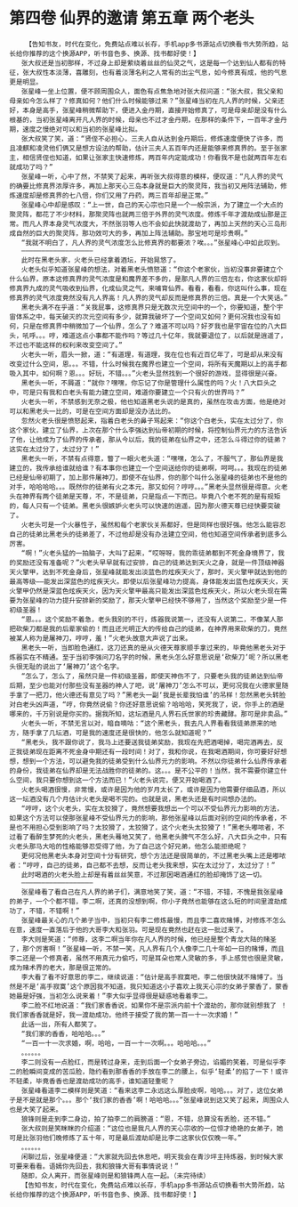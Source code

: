 # 第四卷 仙界的邀请 第五章 两个老头
        【告知书友，时代在变化，免费站点难以长存，手机app多书源站点切换看书大势所趋，站长给你推荐的这个换源APP，听书音色多、换源、找书都好使！】
       张大叔还是当初那样，不过身上却是萦绕着丝丝的仙灵之气，这是每一个达到仙人都有的特征，张大叔性本淡薄，喜雕刻，也有着淡薄名利之人常有的出尘气息，如今修真有成，他的气息更是明显。
       张星峰一坐上位置，便不顾周围众人，面色有点焦急地对张大叔问道：“张大叔，我父亲和母亲如今怎么样了？修真如何？他们什么时候能够过来？”张星峰当初在凡人界的时候，父亲还好，本身是高手，张星峰稍微帮助下，便进入金丹期，直接开始修真了，可是母亲却是没有什么根基的，当初张星峰离开凡人界的时候，母亲也不过才金丹期，在那样的条件下，一百年才金丹期，速度之慢绝对可以和当初的张星峰比拟。
       张大叔笑了笑，道：“贤侄不必担心，三夫人自从达到金丹期后，修炼速度便快了许多，而且凌麒和凌灵他们俩又是想方设法的帮助，估计三夫人五百年内还是能够来修真界的。至于张家主，相信贤侄也知道，如果让张家主快速修炼，两百年内定能成功！你看我不是也就两百年左右就成功了吗？”
       张星峰一听，心中了然，不禁笑了起来，再听张大叔得意的模样，便叹道：“凡人界的灵气的确要比修真界浓厚许多，再加上那天心三岛本身就是巨大的聚灵阵，我当初又用阵法辅助，修炼速度却是修真界的七八倍，你们又用了丹药，两三百年却是正常。”
       张星峰心中却是感叹：“上一世，自己的天心宗也只是一个一般宗派，为了建立一个大点的聚灵阵，都花了不少材料，那聚灵阵也就两三倍于外界的灵气浓度。修炼千年才渡劫成仙那是正常。而凡人界本身灵气浓度大，不然张羽等人也不会如此快就渡劫了，再加上天然的天心三岛形成自然的巨大的聚灵阵，那功效可大的多，再加上阵法辅助。那宝地可是珍贵啊。”
       “我就不明白了，凡人界的灵气浓度怎么比修真界的都要浓？唉。。。”张星峰心中如此叹到。
       ——————————————————
       此时在黑老头家，火老头已经拿着酒坛，开始晃悠了。
       火老头似乎知道张星峰的想法，对着黑老头愤怒道：“你这个老家伙，当初没事非要建立个什么仙界，原本这修真界的灵气浓度是和魔界差不多的，是那凡人界的三倍左右，你这家伙却将修真界九成的灵气吸收到仙界，化成仙灵之气，来哺育仙界。看看，看看，你这叫什么事，现在修真界的灵气浓度竟然没有凡人界高！凡人界的灵气却反而是修真界的三倍。真是一个大笑话。”
       黑老头满不在乎道：“关我屁事，这修真界只是无数次元空间中的一个，你要知道，整个宇宙体系之中，每天破灭的次元空间有多少，就算我破坏了一个空间又如何？更何况我也没有如何，只是在修真界中稍微加了一个仙界，怎么了？难道不可以吗？好歹我也是宇宙在位的八大巨头，吼呼。。。哼，难道这点小事都不能作吗？等过几十亿年，我就要退位了，以后就是逍遥了，不过也不能这样的权利来改变空间了。”
       火老头一听，眉头一掀，道：“有道理，有道理，我在位也有近百亿年了，可是却从来没有改变过什么空间，恩。。。不错，什么时候我在魔界也建立一个空间，将所有天魔期以上的高手都吸入其中，如何啊？恩。。。好玩，不错。。。”火老头显然找到一个很好的游戏，显得很是兴奋。
       黑老头一听，不屑道：“就你？嘿嘿，你忘记了你是管理什么属性的吗？火！八大巨头之中，可是只有我和白老头有能力建立空间，难道你要建立一个只有火的世界吗？”
       火老头一听，不禁感到无奈之极，他也知道黑老头说的是真的，虽然在攻击方面，他是绝对可以和黑老头一比的，可是在空间方面却是没办法比的。
       忽然火老头很是愤怒起来，指着白老头的鼻子骂起来：“你这个白老头，实在太过分了，你这个家伙，建立了仙界，上次在那个什么李强达到仙帝初期的时候，将控制仙界元力的方法告诉了他，让他成为了仙界的传承者，那从今以后，我的徒弟在仙界之中，还怎么斗得过你的徒弟？这实在太过分了，太过分了！”
       黑老头一听，不禁有点得意，瞥了一眼火老头道：“嘿嘿，怎么了，不服气了，那仙界是我建立的，我传承给谁就给谁？有本事你也建立一个空间送给你的徒弟啊，呵呵。。。我现在的徒弟已经是仙帝初期了，加上那件屠神刀，即使不在仙界，你的那个叫什么张星峰的徒弟也不是他的对手，哈哈哈哈。。。既然你的徒弟有火之本元，那又如何？哼哼。。。”黑老头显然很是得意。火老头在神界有两个徒弟是天尊，不，不是徒弟，只是指点一下而已。毕竟八个老不死的是有规矩的，每人只有一个徒弟。黑老头很嫉妒火老头可以快速的逍遥，因为那火德天尊已经快要突破了。
       火老头可是一个火暴性子，虽然和每个老家伙关系都好，但是同样也很好强。他怎么能容忍自己的徒弟比黑老头的徒弟差了，不过他却是没有办法建立空间，他也知道空间传承者到底多么厉害。
       “啊！”火老头猛的一拍脑子，大叫了起来，“哎呀呀，我的乖徒弟都到不死金身境界了，我的奖励还没有准备呢？”火老头早早就有过安排，自己的徒弟达到天火之身，就是一件顶级神器天火擎甲，达到不死金身后，张星峰就能发出淡蓝色的炫疾天火了，那时，天火擎甲就达到他的最高等级——能发出深蓝色的炫疾天火。即使以后张星峰功力提高，身体能发出蓝色炫疾天火，天火擎甲仍然是深蓝色炫疾天火，因为天火擎甲最高只能发出深蓝色炫疾天火，所以火老头现在需要为张星峰的功力提升安排新的奖励了，那天火擎甲已经快不够用了，当然这个奖励至少是一件初级圣器！
       “恩。。。这个奖励不着急，老头我别的不行，炼器我说第一，还没有人说第二，不像某人那把砍柴刀都是我的后辈家偷的！而且还光明正大的传给自己的徒弟，在神界用来砍柴的刀，竟然被某人称为是屠神刀，哼哼，羞！”火老头故意大声说了出来。
       黑老头一听，当即脸色通红，这刀还真的是从火德天尊家顺手拿过来的，毕竟他黑老头对于炼器实在不精通。至于当初李强问刀名字的时候，黑老头怎么好意思说是‘砍柴刀’呢？所以黑老头很无耻的说出了‘屠神刀’这个名字。
       “怎么了，怎么了，虽然只是一件初级圣器，即使天神伤不了，只要老头我的徒弟达到仙帝后期，至少也能对付那些没有圣器的神人了吧，说‘屠神刀’怎么不可以，更何况我在火德家里随手拿了一把刀，他火德还有意见了吗？”黑老头一副‘我是长辈我怕谁’的吊样！忽然黑老头转脸对白老头凶声道，“哼，你竟然说偷？你还好意思说偷？哈哈哈，笑死我了，说，你手上的酒是哪来的，千万别说是你买的。据我所知，这坛酒是凡人界石氏世家的珍贵藏酵。那可是非卖品。”
       火老头一听，不禁无言以对，暗自嘀咕：“这个黑老头，我去凡人界看看我徒弟原来的地方，随手拿了几坛酒，可是我的速度还是很快的，他怎么就知道呢？”
       “黑老头，我不跟你说了，我马上还要送我徒弟奖励，我现在先把酒喝掉，喝完酒再去，反正我徒弟现在距离不死金身中期还有一段时间！对了，我和你说，在我喝酒期间，你可要好好想想，想到一个方法，可以避免我的徒弟受到什么仙界元力的影响。不然以你徒弟什么仙界传承者的身份，我徒弟在仙界却是无法战胜你的徒弟的。这。。。是不公平的！当然，我不需要你建立什么空间，我只要你想到这一个方法而已！”火老头说完，便又开始喝酒了。
       火老头喝酒很慢，非常慢，或许是因为他的岁月太长了，或许是因为他需要仔细品酒，所以这一坛酒没有几个月估计火老头是喝不完的。也就是说，黑老头还是有时间想办法的。
       “哼哼，这个火老头，实在太狡猾了，竟然想要我想出一个可以不受仙界元力影响的方法，如果这个方法可以使那张星峰不受仙界元力的影响，那他张星峰以后面对别的空间的传承者，不是也不用担心受到影响了吗？太狡猾了，太狡猾了，这个火老头太狡猾了！”黑老头嘟哝者，不过看了看醉生梦死的火老头，黑老头蓦地又笑了，他黑老头脾气不怎么好，八大巨头之中，只有火老头那马大哈的性格能够忍受得了他，为了自己这个好兄弟，他怎么能拒绝呢？
       更何况他黑老头本身对空间十分有研究，想个方法还是很简单的，不过黑老头嘴上还是嘟哝者：“哼哼，自己的徒弟，自己都不去想，反而让老头我来想，实在太过分了，太过分了！”
       此时喝酒的火老头脸上却是有着丝丝笑意，不过那因喝酒通红的脸却掩饰了这一切。
       ——————————————————
       张星峰看了看自己在凡人界的弟子们，满意地笑了笑，道：“不错，不错，不愧是我张星峰的弟子，一个个都不错，李二啊，还真的没想到啊，你小子竟然也能够在这么短的时间里渡劫成功了，不错，不错啊！”
       张星峰最关心的几个弟子当中，当初只有李二修炼最慢，而且李二喜欢赌博，对修炼不怎么在意，速度一直落后于他的大哥李大和张羽。可是现在竟然也赶在这一批过来了。
       李大则是笑道：“师尊，这李二啊当年你在凡人界的时候，他已经是整个青龙大陆的赌圣了，那个厉害啊！”张星峰一听，不禁一笑，凡人界有几个人像李二几十年如一日的赌博，而且李二还是一个修真者，虽然不用真元力偷巧，可是耳朵也常人灵敏的多，手上感觉也很是灵敏，成为赌术界的老大，那是很正常的。
       李大看了看不好意思的李二，继续说道：“估计是高手寂寞吧，李二他很快就不赌博了。当然是不是‘高手寂寞’这个原因我不知道，我只知道这小子喜欢上我天心宗的女弟子蒙香了，蒙香她最是好强，当初怎么说来着！”李大似乎显得很是疑惑地看着李二。
       李二脸不红地说道：“我们家香香说，如果你不是宗派内前十个渡劫的，那你就别想我了 ！我们家香香就是好，我一渡劫成功，他终于接受了我的第一百一十一次求婚！”
       此话一出，所有人都笑了。
       “我们家的香香，哈哈哈。。。”
       “一百一十一次求婚，啊，哈哈，一百一十一次啊。。。哈哈哈。。。”
       。。。。。。
       李二则没有一点脸红，而是转过身来，走到后面一个女弟子旁边，谄媚的笑着，可是似乎李二的脸瞬间变成的苦瓜脸，隐约看到那香香的手放在李二的腰上，似乎‘轻柔’的掐了一下！或许不轻柔，毕竟香香也是渡劫成功的高手，谁知道轻重呢？
       张星峰看道李二模样则是笑道：“看来这李二永远这么厚脸皮啊，哈哈。。。对了，这位女弟子是不是就是那个。。。那个‘我们家的香香’啊！哈哈哈。。。”张星峰说到这又笑了起来，周围众人也是大笑了起来。
       狼锋则是走到李二身边，拍了拍李二的肩膀道：“恩，不错，总算没有丢脸，还不错。”
       张大叔则是笑眯眯的介绍道：“这位也是我凡人界的天心宗收的一位惊才绝艳的女弟子，她可是比张羽他们晚修炼了五十年，可是最后渡劫却是比李二这家伙仅仅晚一年。”
       。。。。。。
       闲聊过后，张星峰便道：“大家就先回去休息吧，明天我会在青沙坪主持炼器，到时候大家可要来看看。语嫣你先回去，我和狼锋大哥有事情说说！”
       随即，众人离开，而张星峰则是和狼锋两人在一起。（未完待续）
       【告知书友，时代在变化，免费站点难以长存，手机app多书源站点切换看书大势所趋，站长给你推荐的这个换源APP，听书音色多、换源、找书都好使！】